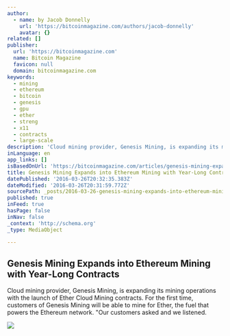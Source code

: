 ```yaml
---
author:
  - name: by Jacob Donnelly
    url: 'https://bitcoinmagazine.com/authors/jacob-donnelly'
    avatar: {}
related: []
publisher:
  url: 'https://bitcoinmagazine.com'
  name: Bitcoin Magazine
  favicon: null
  domain: bitcoinmagazine.com
keywords:
  - mining
  - ethereum
  - bitcoin
  - genesis
  - gpu
  - ether
  - streng
  - x11
  - contracts
  - large-scale
description: 'Cloud mining provider, Genesis Mining, is expanding its mining operations with the launch of Ether Cloud Mining contracts. For the first time, customers of Genesis Mining will be able to mine for Ether, the fuel that powers the Ethereum network. "Our customers asked and we listened.'
inLanguage: en
app_links: []
isBasedOnUrl: 'https://bitcoinmagazine.com/articles/genesis-mining-expands-into-ethereum-mining-with-year-long-contracts-1450278438'
title: Genesis Mining Expands into Ethereum Mining with Year-Long Contracts
datePublished: '2016-03-26T20:32:35.383Z'
dateModified: '2016-03-26T20:31:59.772Z'
sourcePath: _posts/2016-03-26-genesis-mining-expands-into-ethereum-mining-with-year-long-c.md
published: true
inFeed: true
hasPage: false
inNav: false
_context: 'http://schema.org'
_type: MediaObject

---
```

<article style=""><h1>Genesis Mining Expands into Ethereum Mining with Year-Long Contracts</h1><p>Cloud mining provider, Genesis Mining, is expanding its mining operations with the launch of Ether Cloud Mining contracts. For the first time, customers of Genesis Mining will be able to mine for Ether, the fuel that powers the Ethereum network. "Our customers asked and we listened.</p><img src="https://assets.btcinc.io/img/articles/genesis-mining-expands-into-ethereum-mining-with-year-long-contracts.png" /></article>